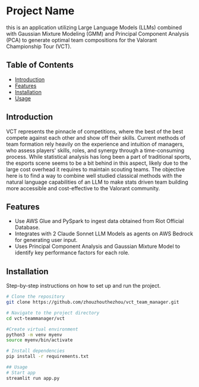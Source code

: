 # Project Name

this is an application utilizing Large Language Models (LLMs) combined with Gaussian Mixture Modeling (GMM) and Principal Component Analysis (PCA) to generate optimal team compositions for the Valorant Championship Tour (VCT).

## Table of Contents
- [Introduction](#introduction)
- [Features](#features)
- [Installation](#installation)
- [Usage](#usage)

## Introduction

VCT represents the pinnacle of competitions, where the best of the best compete against each other and show off their skills. 
Current methods of team formation rely heavily on the experience and intuition of managers, who assess players' skills, roles, and synergy through a time-consuming process. 
While statistical analysis has long been a part of traditional sports, the esports scene seems to be a bit behind in this aspect, likely due to the large cost overhead it requires to maintain scouting teams. 
The objective here is to find a way to combine well studied classical methods with the natural language capabilities of an LLM to make stats driven team building more accessible and cost-effective to the Valorant community.


## Features

- Use AWS Glue and PySpark to ingest data obtained from Riot Official Database.
- Integrates with 2 Claude Sonnet LLM Models as agents on AWS Bedrock for generating user input.
- Uses Principal Component Analysis and Gaussian Mixture Model to identify key performance factors for each role.

## Installation

Step-by-step instructions on how to set up and run the project.

```bash
# Clone the repository
git clone https://github.com/zhouzhouthezhou/vct_team_manager.git

# Navigate to the project directory
cd vct-teammanager/vct

#Create virtual environment
python3 -m venv myenv
source myenv/bin/activate

# Install dependencies
pip install -r requirements.txt

## Usage
# Start app
streamlit run app.py


